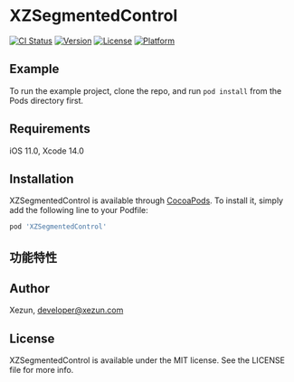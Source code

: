 # XZSegmentedControl

[![CI Status](https://img.shields.io/badge/Build-pass-brightgreen.svg)](https://cocoapods.org/pods/XZSegmentedControl)
[![Version](https://img.shields.io/cocoapods/v/XZSegmentedControl.svg?style=flat)](https://cocoapods.org/pods/XZSegmentedControl)
[![License](https://img.shields.io/cocoapods/l/XZSegmentedControl.svg?style=flat)](https://cocoapods.org/pods/XZSegmentedControl)
[![Platform](https://img.shields.io/cocoapods/p/XZSegmentedControl.svg?style=flat)](https://cocoapods.org/pods/XZSegmentedControl)

## Example

To run the example project, clone the repo, and run `pod install` from the Pods directory first.

## Requirements

iOS 11.0, Xcode 14.0

## Installation

XZSegmentedControl is available through [CocoaPods](https://cocoapods.org). To install it, simply add the following line to your Podfile:

```ruby
pod 'XZSegmentedControl'
```

## 功能特性

## Author

Xezun, developer@xezun.com

## License

XZSegmentedControl is available under the MIT license. See the LICENSE file for more info.

